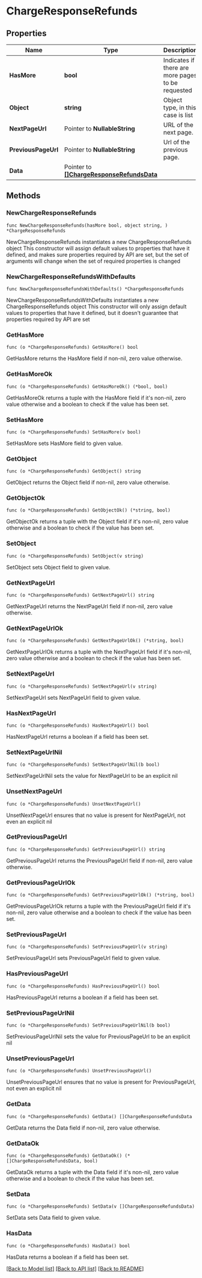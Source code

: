 # ChargeResponseRefunds

## Properties

Name | Type | Description | Notes
------------ | ------------- | ------------- | -------------
**HasMore** | **bool** | Indicates if there are more pages to be requested | 
**Object** | **string** | Object type, in this case is list | 
**NextPageUrl** | Pointer to **NullableString** | URL of the next page. | [optional] 
**PreviousPageUrl** | Pointer to **NullableString** | Url of the previous page. | [optional] 
**Data** | Pointer to [**[]ChargeResponseRefundsData**](ChargeResponseRefundsData.md) |  | [optional] 

## Methods

### NewChargeResponseRefunds

`func NewChargeResponseRefunds(hasMore bool, object string, ) *ChargeResponseRefunds`

NewChargeResponseRefunds instantiates a new ChargeResponseRefunds object
This constructor will assign default values to properties that have it defined,
and makes sure properties required by API are set, but the set of arguments
will change when the set of required properties is changed

### NewChargeResponseRefundsWithDefaults

`func NewChargeResponseRefundsWithDefaults() *ChargeResponseRefunds`

NewChargeResponseRefundsWithDefaults instantiates a new ChargeResponseRefunds object
This constructor will only assign default values to properties that have it defined,
but it doesn't guarantee that properties required by API are set

### GetHasMore

`func (o *ChargeResponseRefunds) GetHasMore() bool`

GetHasMore returns the HasMore field if non-nil, zero value otherwise.

### GetHasMoreOk

`func (o *ChargeResponseRefunds) GetHasMoreOk() (*bool, bool)`

GetHasMoreOk returns a tuple with the HasMore field if it's non-nil, zero value otherwise
and a boolean to check if the value has been set.

### SetHasMore

`func (o *ChargeResponseRefunds) SetHasMore(v bool)`

SetHasMore sets HasMore field to given value.


### GetObject

`func (o *ChargeResponseRefunds) GetObject() string`

GetObject returns the Object field if non-nil, zero value otherwise.

### GetObjectOk

`func (o *ChargeResponseRefunds) GetObjectOk() (*string, bool)`

GetObjectOk returns a tuple with the Object field if it's non-nil, zero value otherwise
and a boolean to check if the value has been set.

### SetObject

`func (o *ChargeResponseRefunds) SetObject(v string)`

SetObject sets Object field to given value.


### GetNextPageUrl

`func (o *ChargeResponseRefunds) GetNextPageUrl() string`

GetNextPageUrl returns the NextPageUrl field if non-nil, zero value otherwise.

### GetNextPageUrlOk

`func (o *ChargeResponseRefunds) GetNextPageUrlOk() (*string, bool)`

GetNextPageUrlOk returns a tuple with the NextPageUrl field if it's non-nil, zero value otherwise
and a boolean to check if the value has been set.

### SetNextPageUrl

`func (o *ChargeResponseRefunds) SetNextPageUrl(v string)`

SetNextPageUrl sets NextPageUrl field to given value.

### HasNextPageUrl

`func (o *ChargeResponseRefunds) HasNextPageUrl() bool`

HasNextPageUrl returns a boolean if a field has been set.

### SetNextPageUrlNil

`func (o *ChargeResponseRefunds) SetNextPageUrlNil(b bool)`

 SetNextPageUrlNil sets the value for NextPageUrl to be an explicit nil

### UnsetNextPageUrl
`func (o *ChargeResponseRefunds) UnsetNextPageUrl()`

UnsetNextPageUrl ensures that no value is present for NextPageUrl, not even an explicit nil
### GetPreviousPageUrl

`func (o *ChargeResponseRefunds) GetPreviousPageUrl() string`

GetPreviousPageUrl returns the PreviousPageUrl field if non-nil, zero value otherwise.

### GetPreviousPageUrlOk

`func (o *ChargeResponseRefunds) GetPreviousPageUrlOk() (*string, bool)`

GetPreviousPageUrlOk returns a tuple with the PreviousPageUrl field if it's non-nil, zero value otherwise
and a boolean to check if the value has been set.

### SetPreviousPageUrl

`func (o *ChargeResponseRefunds) SetPreviousPageUrl(v string)`

SetPreviousPageUrl sets PreviousPageUrl field to given value.

### HasPreviousPageUrl

`func (o *ChargeResponseRefunds) HasPreviousPageUrl() bool`

HasPreviousPageUrl returns a boolean if a field has been set.

### SetPreviousPageUrlNil

`func (o *ChargeResponseRefunds) SetPreviousPageUrlNil(b bool)`

 SetPreviousPageUrlNil sets the value for PreviousPageUrl to be an explicit nil

### UnsetPreviousPageUrl
`func (o *ChargeResponseRefunds) UnsetPreviousPageUrl()`

UnsetPreviousPageUrl ensures that no value is present for PreviousPageUrl, not even an explicit nil
### GetData

`func (o *ChargeResponseRefunds) GetData() []ChargeResponseRefundsData`

GetData returns the Data field if non-nil, zero value otherwise.

### GetDataOk

`func (o *ChargeResponseRefunds) GetDataOk() (*[]ChargeResponseRefundsData, bool)`

GetDataOk returns a tuple with the Data field if it's non-nil, zero value otherwise
and a boolean to check if the value has been set.

### SetData

`func (o *ChargeResponseRefunds) SetData(v []ChargeResponseRefundsData)`

SetData sets Data field to given value.

### HasData

`func (o *ChargeResponseRefunds) HasData() bool`

HasData returns a boolean if a field has been set.


[[Back to Model list]](../README.md#documentation-for-models) [[Back to API list]](../README.md#documentation-for-api-endpoints) [[Back to README]](../README.md)


